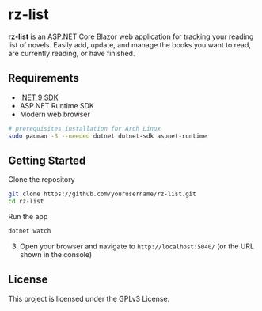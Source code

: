 # rz-list

**rz-list** is an ASP.NET Core Blazor web application for tracking your reading list of novels. Easily add, update, and manage the books you want to read, are currently reading, or have finished.

## Requirements

- [.NET 9 SDK](https://dotnet.microsoft.com/download)
- ASP.NET Runtime SDK
- Modern web browser

```bash
# prerequisites installation for Arch Linux
sudo pacman -S --needed dotnet dotnet-sdk aspnet-runtime
```

## Getting Started

Clone the repository

```bash
git clone https://github.com/yourusername/rz-list.git
cd rz-list
```

Run the app

```bash
dotnet watch
```

3. Open your browser and navigate to `http://localhost:5040/` (or the URL shown in the console)

## License

This project is licensed under the GPLv3 License.